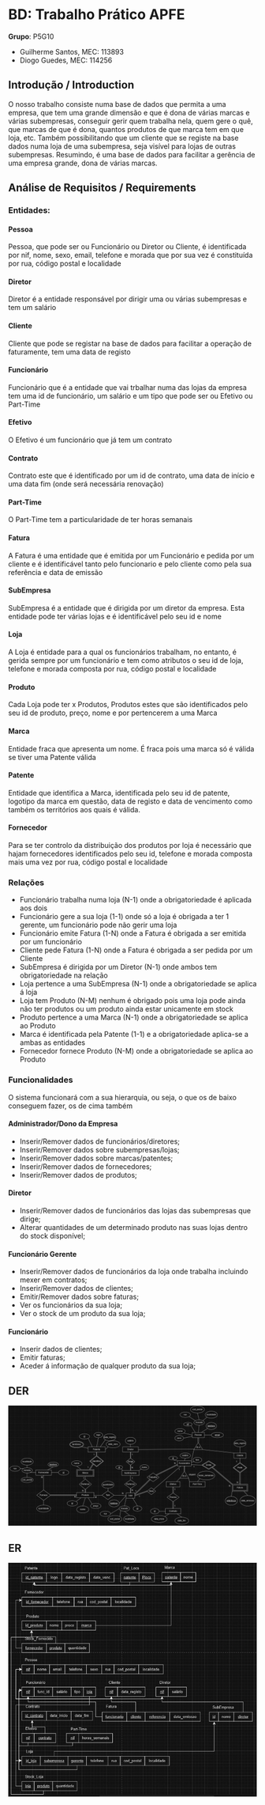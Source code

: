 # BD: Trabalho Prático APFE

**Grupo**: P5G10
- Guilherme Santos, MEC: 113893
- Diogo Guedes, MEC: 114256

## Introdução / Introduction
 
O nosso trabalho consiste numa base de dados que permita a uma empresa, que tem uma grande dimensão e que é dona de várias marcas e várias subempresas, conseguir gerir quem trabalha nela, quem gere o quê, que marcas de que é dona, quantos produtos de que marca tem em que loja, etc. Também possibilitando que um cliente que se registe na base dados numa loja de uma subempresa, seja visível para lojas de outras subempresas.
Resumindo, é uma base de dados para facilitar a gerência de uma empresa grande, dona de várias marcas.

## ​Análise de Requisitos / Requirements

### Entidades:

#### Pessoa
Pessoa, que pode ser ou Funcionário ou Diretor ou Cliente, é identificada por nif, nome, sexo, email, telefone e morada que por sua vez é constituída por rua, código postal e localidade

#### Diretor
Diretor é a entidade responsável por dirigir uma ou várias subempresas e tem um salário

#### Cliente
Cliente que pode se registar na base de dados para facilitar a operação de faturamente, tem uma data de registo

#### Funcionário
Funcionário que é a entidade que vai trbalhar numa das lojas da empresa tem uma id de funcionário, um salário e um tipo que pode ser ou Efetivo ou Part-Time

#### Efetivo
O Efetivo é um funcionário que já tem um contrato

#### Contrato
Contrato este que é identificado por um id de contrato, uma data de início e uma data fim (onde será necessária renovação)

#### Part-Time
O Part-Time tem a particularidade de ter horas semanais

#### Fatura
A Fatura é uma entidade que é emitida por um Funcionário e pedida por um cliente e é identificável tanto pelo funcionario e pelo cliente como pela sua referência e data de emissão

#### SubEmpresa
SubEmpresa é a entidade que é dirigida por um diretor da empresa. Esta entidade pode ter várias lojas e é identificável pelo seu id e nome

#### Loja
A Loja é entidade para a qual os funcionários trabalham, no entanto, é gerida sempre por um funcionário e tem como atributos o seu id de loja, telefone e morada composta por rua, código postal e localidade

#### Produto
Cada Loja pode ter x Produtos, Produtos estes que são identificados pelo seu id de produto, preço, nome e por pertencerem a uma Marca

#### Marca
Entidade fraca que apresenta um nome. É fraca pois uma marca só é válida se tiver uma Patente válida

#### Patente
Entidade que identifica a Marca, identificada pelo seu id de patente, logotipo da marca em questão, data de registo e data de vencimento como também os territórios aos quais é válida.

#### Fornecedor
Para se ter controlo da distribuição dos produtos por loja é necessário que hajam fornecedores identificados pelo seu id, telefone e morada composta mais uma vez por rua, código postal e localidade

### Relações
* Funcionário trabalha numa loja (N-1) onde a obrigatoriedade é aplicada aos dois
* Funcionário gere a sua loja (1-1) onde só a loja é obrigada a ter 1 gerente, um funcionário pode não gerir uma loja
* Funcionário emite Fatura (1-N) onde a Fatura é obrigada a ser emitida por um funcionário
* Cliente pede Fatura (1-N) onde a Fatura é obrigada a ser pedida por um Cliente
* SubEmpresa é dirigida por um Diretor (N-1) onde ambos tem obrigatoriedade na relação
* Loja pertence a uma SubEmpresa (N-1) onde a obrigatoriedade se aplica á loja
* Loja tem Produto (N-M) nenhum é obrigado pois uma loja pode ainda não ter produtos ou um produto ainda estar unicamente em stock
* Produto pertence a uma Marca (N-1) onde a obrigatoriedade se aplica ao Produto
* Marca é identificada pela Patente (1-1) e a obrigatoriedade aplica-se a ambas as entidades
* Fornecedor fornece Produto (N-M) onde a obrigatoriedade se aplica ao Produto

### Funcionalidades
O sistema funcionará com a sua hierarquia, ou seja, o que os de baixo conseguem fazer, os de cima também

#### Administrador/Dono da Empresa
- Inserir/Remover dados de funcionários/diretores;
- Inserir/Remover dados sobre subempresas/lojas;
- Inserir/Remover dados sobre marcas/patentes;
- Inserir/Remover dados de fornecedores;
- Inserir/Remover dados de produtos;

#### Diretor
- Inserir/Remover dados de funcionários das lojas das subempresas que dirige;
- Alterar quantidades de um determinado produto nas suas lojas dentro do stock disponível;

#### Funcionário Gerente
- Inserir/Remover dados de funcionários da loja onde trabalha incluindo mexer em contratos;
- Inserir/Remover dados de clientes;
- Emitir/Remover dados sobre faturas;
- Ver os funcionários da sua loja;
- Ver o stock de um produto da sua loja;

#### Funcionário
- Inserir dados de clientes;
- Emitir faturas;
- Aceder á informação de qualquer produto da sua loja;

## DER


![DER Diagram!](DER.jpeg "AnImage")

## ER

![ER Diagram!](ER.jpeg "AnImage")
